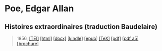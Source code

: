 # Poe, Edgar Allan
## Histoires extraordinaires (traduction Baudelaire)

> 1856,  <a title="Source XML/TEI" class="mime48 tei" href="https://hurlus.github.io/tei/poe1856_histoires1.xml">[TEI]</a>  <a title="HTML une page" class="mime48 html" href="https://hurlus.github.io/poe1856_histoires1/poe1856_histoires1.html">[html]</a>  <a title="Bureautique (LibreOffice, MS.Word)" class="mime48 docx" href="https://hurlus.github.io/poe1856_histoires1/poe1856_histoires1.docx">[docx]</a>  <a title="Amazon.kindle" class="mime48 mobi" href="https://hurlus.github.io/poe1856_histoires1/poe1856_histoires1.mobi">[kindle]</a>  <a title="EPUB, pour liseuses et téléphones" class="mime48 epub" href="https://hurlus.github.io/poe1856_histoires1/poe1856_histoires1.epub">[epub]</a>  <a title="LaTeX" class="mime48 tex" href="https://hurlus.github.io/poe1856_histoires1/poe1856_histoires1.tex">[TeX]</a>  <a title="PDF à imprimer, A4 2 colonnes" class="mime48 pdf" href="https://hurlus.github.io/poe1856_histoires1/poe1856_histoires1.pdf">[pdf]</a>  <a title="PDF à lire, A5 une colonne" class="mime48 a5" href="https://hurlus.github.io/poe1856_histoires1/poe1856_histoires1_a5.pdf">[pdf a5]</a>  <a title="Brochure à agrafer, pdf imposé pour imprimante recto/verso" class="mime48 brochure" href="https://hurlus.github.io/poe1856_histoires1/poe1856_histoires1_brochure.pdf">[brochure]</a> 
